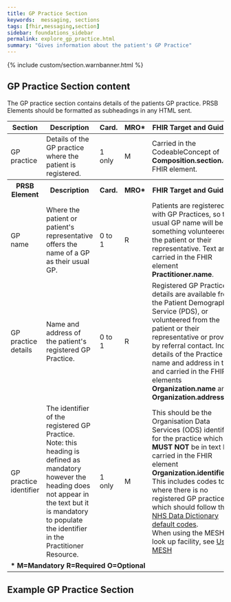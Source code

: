 ```yaml
---
title: GP Practice Section
keywords:  messaging, sections
tags: [fhir,messaging,section]
sidebar: foundations_sidebar
permalink: explore_gp_practice.html
summary: "Gives information about the patient's GP Practice"
---
```

{% include custom/section.warnbanner.html %}


## GP Practice Section content ##

The GP practice section contains details of the patients GP practice. PRSB Elements should be formatted as subheadings in any HTML sent.
 
<table style="width:100%;max-width: 100%;">
	<thead>
		<tr>
			<th width="15%">Section</th>
			<th width="35%">Description</th>
			<th width="5%">Card.</th>
			<th width="5%">MRO*</th>
			<th width="40%">FHIR Target and Guidance</th>
		</tr>
	</thead>
	<tbody>
		<tr>
			<td>GP practice </td>
			<td>Details of the GP practice where the patient is registered.</td>
			<td>1 only</td>
			<td>M</td>
			<td>Carried in the CodeableConcept of <b>Composition.section.code</b> FHIR element.</td>
		</tr>
		<tr>
			<th>PRSB Element</th>
			<th>Description</th>
			<th>Card.</th>
			<th>MRO*</th>
			<th>FHIR Target and Guidance</th>		
		</tr>
		<tr>
			<td>GP name</td>
			<td>Where the patient or patient's representative offers the name of a GP as their usual GP.</td>
			<td>0 to 1</td>
			<td>R</td>
			<td>Patients are registered with GP Practices, so their usual GP name will be something volunteered by the patient or their representative. Text and carried in the FHIR element <b>Practitioner.name</b>.</td>
		</tr>
		<tr>
			<td>GP practice details</td>
			<td>Name and address of the patient's registered GP Practice.</td>
			<td>0 to 1</td>
			<td>R</td>
			<td>Registered GP Practice details are available from the Patient Demographics Service (PDS), or volunteered from the patient or their representative or provided by referral contact. Include details of the Practice name and address in text and carried in the FHIR elements <b>Organization.name</b> and <b>Organization.address</b>.</td>
		</tr>
		<tr>
			<td>GP practice identifier</td>
			<td>The identifier of the registered GP Practice. Note: this heading is defined as mandatory however the heading does not appear in the text but it is mandatory to populate the identifier in the Practitioner Resource.</td>
			<td>1 only</td>
			<td>M</td>
			<td>This should be the Organisation Data Services (ODS) identifier for the practice which <b>MUST NOT</b> be in text but carried in the FHIR element <b>Organization.identifier</b>. This includes codes to use where there is no registered GP practice which should follow the <a href="https://www.datadictionary.nhs.uk/supporting_information/organisation_data_service_default_codes.html?hl=default%2Ccodes">NHS Data Dictionary default codes</a>.   
			<br>When using the MESH GP look up facility, see <a href="build_mesh.html">Use of MESH</a></td>
		</tr>
		<tr>
		<td colspan="5"><b>* M=Mandatory R=Required O=Optional</b></td>
		</tr>
	</tbody>
</table>


## Example GP Practice Section ##

<script src="https://gist.github.com/IOPS-DEV/0254c9b07fa77cd926dbe0b5a68ff4d8.js"></script>








